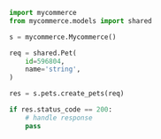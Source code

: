 <!-- Start SDK Example Usage [usage] -->
```python
import mycommerce
from mycommerce.models import shared

s = mycommerce.Mycommerce()

req = shared.Pet(
    id=596804,
    name='string',
)

res = s.pets.create_pets(req)

if res.status_code == 200:
    # handle response
    pass
```
<!-- End SDK Example Usage [usage] -->